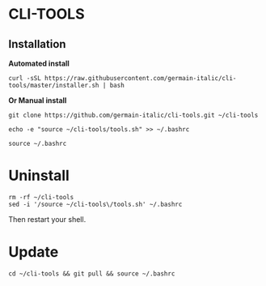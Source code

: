 # CLI-TOOLS

## Installation

**Automated install**

```
curl -sSL https://raw.githubusercontent.com/germain-italic/cli-tools/master/installer.sh | bash
```

**Or Manual install**

```
git clone https://github.com/germain-italic/cli-tools.git ~/cli-tools

echo -e "source ~/cli-tools/tools.sh" >> ~/.bashrc

source ~/.bashrc
```

# Uninstall

```
rm -rf ~/cli-tools
sed -i '/source ~/cli-tools\/tools.sh' ~/.bashrc
```

Then restart your shell.

# Update

```
cd ~/cli-tools && git pull && source ~/.bashrc
```